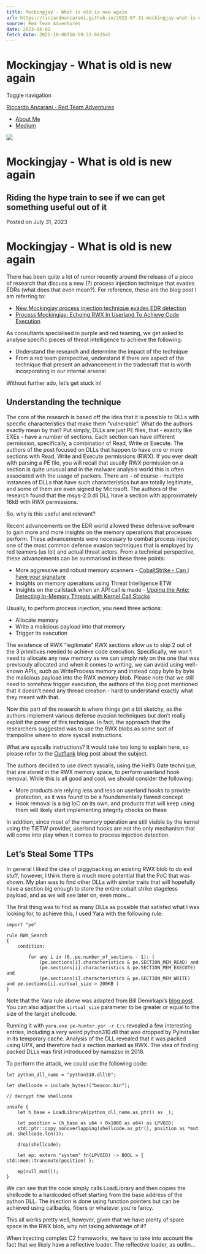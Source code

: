 ```yaml
---
title: Mockingjay - What is old is new again
url: https://riccardoancarani.github.io/2023-07-31-mockingjay-what-is-old-is-new-again/
source: Red Team Adventures
date: 2023-08-01
fetch_date: 2025-10-06T16:59:33.683545
---
```


# Mockingjay - What is old is new again

Toggle navigation

[Riccardo Ancarani - Red Team Adventures](https://riccardoancarani.github.io/)

* [About Me](/aboutme)
* [Medium](https://medium.com/%40riccardo.ancarani94)

[![](/img/hack.ico)](https://riccardoancarani.github.io/)

# Mockingjay - What is old is new again

## Riding the hype train to see if we can get something useful out of it

Posted on July 31, 2023

# Mockingjay - What is old is new again

There has been quite a lot of rumor recently around the release of a piece of research that discuss a new (?) process injection technique that evades EDRs (what does that even mean?). For reference, these are the blog post I am referring to:

* [New Mockingjay process injection technique evades EDR detection](https://www.bleepingcomputer.com/news/security/new-mockingjay-process-injection-technique-evades-edr-detection/)
* [Process Mockingjay: Echoing RWX In Userland To Achieve Code Execution](https://www.securityjoes.com/post/process-mockingjay-echoing-rwx-in-userland-to-achieve-code-execution)

As consultants specialised in purple and red teaming, we get asked to analyse specific pieces of threat intelligence to achieve the following:

* Understand the research and determine the impact of the technique
* From a red team perspective, understand if there are aspect of the technique that present an advancement in the tradecraft that is worth incorporating in our internal arsenal

Without further ado, let’s get stuck in!

## Understanding the technique

The core of the research is based off the idea that it is possible to DLLs with specific characteristics that make them “vulnerable”. What do the authors exactly mean by that? Put simply, DLLs are just PE files, that - exactly like EXEs - have a number of sections.
Each section can have different permission, specifically, a combination of Read, Write or Execute.
The authors of the post focused on DLLs that happen to have one or more sections with Read, Write and Execute permissions (RWX).
If you ever dealt with parsing a PE file, you will recall that usually RWX permission on a section is quite unusual and in the malware analysis world this is often associated with the usage of packers.
There are - of course - multiple instances of DLLs that have such characteristics but are totally legitimate, and some of them are even signed by Microsoft. The authors of the research found that the msys-2.0.dll DLL have a section with approximately 16kB with RWX permissions.

So, why is this useful and relevant?

Recent advancements on the EDR world allowed these defensive software to gain more and more insights on the memory operations that processes perform. These advancements were necessary to combat process injection, one of the most common defense evasion techniques that is employed by red teamers (us lol) and actual threat actors. From a technical perspective, these advancements can be summarised in these three points:

* More aggressive and robust memory scanners - [CobaltStrike - Can I have your signature](https://www.cobaltstrike.com/blog/cobalt-strike-and-yara-can-i-have-your-signature/)
* Insights on memory operations using Threat Intelligence ETW
* Insights on the callstack when an API call is made - [Upping the Ante: Detecting In-Memory Threats with Kernel Call Stacks](https://www.elastic.co/security-labs/upping-the-ante-detecting-in-memory-threats-with-kernel-call-stacks)

Usually, to perform process injection, you need three actions:

* Allocate memory
* Write a malicious payload into that memory
* Trigger its execution

The existence of RWX “legitimate” RWX sections allow us to skip 2 out of the 3 primitives needed to achieve code execution. Specifically, we won’t need to allocate any new memory as we can simply rely on the one that was previsouly allocated and when it comes to writing, we can avoid using well-known APIs, such as WriteProcess memory and instead copy byte by byte the malicious payload into the RWX memory blob.
Please note that we still need to somehow trigger execution, the authors of the blog post mentioned that it doesn’t need any thread creation - hard to understand exactly what they meant with that.

Now this part of the research is where things get a bit sketchy, as the authors implement various defense evasion techniques but don’t really exploit the power of this technique. In fact, the approach that the researchers suggested was to use the RWX blobs as some sort of trampoline where to store syscall instructions.

What are syscalls instructions? It would take too long to explain here, so please refer to the [Outflank](https://outflank.nl/blog/2019/06/19/red-team-tactics-combining-direct-system-calls-and-srdi-to-bypass-av-edr/) blog post about the subject.

The authors decided to use direct syscalls, using the Hell’s Gate technique, that are stored in the RWX memory space, to perform userland hook removal. While this is all good and cool, we should consider the following:

* More products are relying less and less on userland hooks to provide protection, as it was found to be a foundamentally flawed concept
* Hook removal is a big IoC on its own, and products that will keep using them will likely start implementing integrity checks on these

In addition, since most of the memory operation are still visible by the kernel using the TiETW provider, userland hooks are not the only mechanism that will come into play when it comes to process injection detection.

## Let’s Steal Some TTPs

In general I liked the idea of piggybacking an existing RWX blob to do evil stuff, however, I think there is much more potential that the PoC that was shown. My plan was to find other DLLs with similar traits that will hopefully have a section big enough to store the entire cobalt strike stageless payload, and as we will see later on, even more…

The first thing was to find as many DLLs as possible that satisfed what I was looking for, to achieve this, I used Yara with the following rule:

```
import "pe"

rule RWX_Search
{
	condition:

		for any i in (0..pe.number_of_sections - 1): (
			(pe.sections[i].characteristics & pe.SECTION_MEM_READ) and
			(pe.sections[i].characteristics & pe.SECTION_MEM_EXECUTE) and
			(pe.sections[i].characteristics & pe.SECTION_MEM_WRITE) and pe.sections[i].virtual_size > 200KB )
}
```

Note that the Yara rule above was adapted from Bill Demirkapi’s [blog post](https://billdemirkapi.me/sharing-is-caring-abusing-shared-sections-for-code-injection/). You can also adjust the `virtual_size` parameter to be greater or equal to the size of the target shellcode.

Running it with `yara.exe pe-hunter.yar -r C:\` revealed a few interesting entries, including a very weird python310.dll that was dropped by PyInstaller in its temporary cache. Analysis of the DLL revealed that it was packed using UPX, and therefore had a section marked as RWX. The idea of finding packed DLLs was first introduced by namazso in 2018.

To perform the attack, we could use the following code:

```
let python_dll_name = "python310.dll\0";

let shellcode = include_bytes!("beacon.bin");

// decrypt the shellcode

unsafe {
    let h_base = LoadLibraryA(python_dll_name.as_ptr() as _);

    let position = (h_base as u64 + 0x1000 as u64) as LPVOID;
    std::ptr::copy_nonoverlapping(shellcode.as_ptr(), position as *mut u8, shellcode.len());

    drop(shellcode);

    let ep: extern "system" fn(LPVOID) -> BOOL = { std::mem::transmute(position) };

    ep(null_mut());
}
```

We can see that the code simply calls LoadLibrary and then copies the shellcode to a hardcoded offset starting from the base address of the python DLL. The injection is done using function pointers but can be achieved using callbacks, fibers or whatever you’re fancy.

This all works pretty well, however, given that we have plenty of spare space in the RWX blob, why not taking advantage of it?

When injecting complex C2 frameworks, we have to take into account the fact that we likely have a reflective loader. The reflective loader, as outlin...